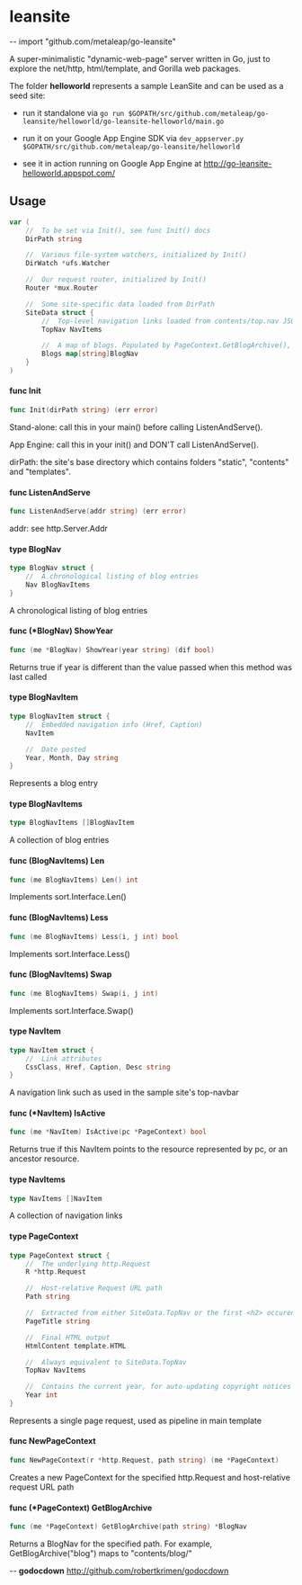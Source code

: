 # leansite
--
    import "github.com/metaleap/go-leansite"

A super-minimalistic "dynamic-web-page" server written in Go, just to explore the net/http, html/template, and Gorilla web packages.

The folder **helloworld** represents a sample LeanSite and can be used as a seed site:

- run it standalone via `go run $GOPATH/src/github.com/metaleap/go-leansite/helloworld/go-leansite-helloworld/main.go`

- run it on your Google App Engine SDK via `dev_appserver.py $GOPATH/src/github.com/metaleap/go-leansite/helloworld`

- see it in action running on Google App Engine at http://go-leansite-helloworld.appspot.com/

## Usage

```go
var (
	//	To be set via Init(), see func Init() docs
	DirPath string

	//	Various file-system watchers, initialized by Init()
	DirWatch *ufs.Watcher

	//	Our request router, initialized by Init()
	Router *mux.Router

	//	Some site-specific data loaded from DirPath
	SiteData struct {
		//	Top-level navigation links loaded from contents/top.nav JSON file
		TopNav NavItems

		//	A map of blogs. Populated by PageContext.GetBlogArchive(), which is called from a template
		Blogs map[string]BlogNav
	}
)
```

#### func  Init

```go
func Init(dirPath string) (err error)
```
Stand-alone: call this in your main() before calling ListenAndServe().

App Engine: call this in your init() and DON'T call ListenAndServe().

dirPath: the site's base directory which contains folders "static", "contents"
and "templates".

#### func  ListenAndServe

```go
func ListenAndServe(addr string) (err error)
```
addr: see http.Server.Addr

#### type BlogNav

```go
type BlogNav struct {
	//	A chronological listing of blog entries
	Nav BlogNavItems
}
```

A chronological listing of blog entries

#### func (*BlogNav) ShowYear

```go
func (me *BlogNav) ShowYear(year string) (dif bool)
```
Returns true if year is different than the value passed when this method was
last called

#### type BlogNavItem

```go
type BlogNavItem struct {
	//	Embedded navigation info (Href, Caption)
	NavItem

	//	Date posted
	Year, Month, Day string
}
```

Represents a blog entry

#### type BlogNavItems

```go
type BlogNavItems []BlogNavItem
```

A collection of blog entries

#### func (BlogNavItems) Len

```go
func (me BlogNavItems) Len() int
```
Implements sort.Interface.Len()

#### func (BlogNavItems) Less

```go
func (me BlogNavItems) Less(i, j int) bool
```
Implements sort.Interface.Less()

#### func (BlogNavItems) Swap

```go
func (me BlogNavItems) Swap(i, j int)
```
Implements sort.Interface.Swap()

#### type NavItem

```go
type NavItem struct {
	//	Link attributes
	CssClass, Href, Caption, Desc string
}
```

A navigation link such as used in the sample site's top-navbar

#### func (*NavItem) IsActive

```go
func (me *NavItem) IsActive(pc *PageContext) bool
```
Returns true if this NavItem points to the resource represented by pc, or an
ancestor resource.

#### type NavItems

```go
type NavItems []NavItem
```

A collection of navigation links

#### type PageContext

```go
type PageContext struct {
	//	The underlying http.Request
	R *http.Request

	//	Host-relative Request URL path
	Path string

	//	Extracted from either SiteData.TopNav or the first <h2> occurence in the final HTML output
	PageTitle string

	//	Final HTML output
	HtmlContent template.HTML

	//	Always equivalent to SiteData.TopNav
	TopNav NavItems

	//	Contains the current year, for auto-updating copyright notices
	Year int
}
```

Represents a single page request, used as pipeline in main template

#### func  NewPageContext

```go
func NewPageContext(r *http.Request, path string) (me *PageContext)
```
Creates a new PageContext for the specified http.Request and host-relative
request URL path

#### func (*PageContext) GetBlogArchive

```go
func (me *PageContext) GetBlogArchive(path string) *BlogNav
```
Returns a BlogNav for the specified path. For example, GetBlogArchive("blog")
maps to "contents/blog/"

--
**godocdown** http://github.com/robertkrimen/godocdown